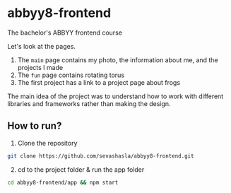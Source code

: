 # abbyy8-frontend
The bachelor's ABBYY frontend course

Let's look at the pages.

1. The `main` page contains my photo, the information about me, and the projects I made
2. The `fun` page contains rotating torus
3. The first project has a link to a project page about frogs

The main idea of the project was to understand how to work with different libraries and frameworks rather than making the design.

## How to run?

1. Clone the repository
```bash
git clone https://github.com/sevashasla/abbyy8-frontend.git
```
2. cd to the project folder & run the app folder
```bash
cd abbyy8-frontend/app && npm start
```


